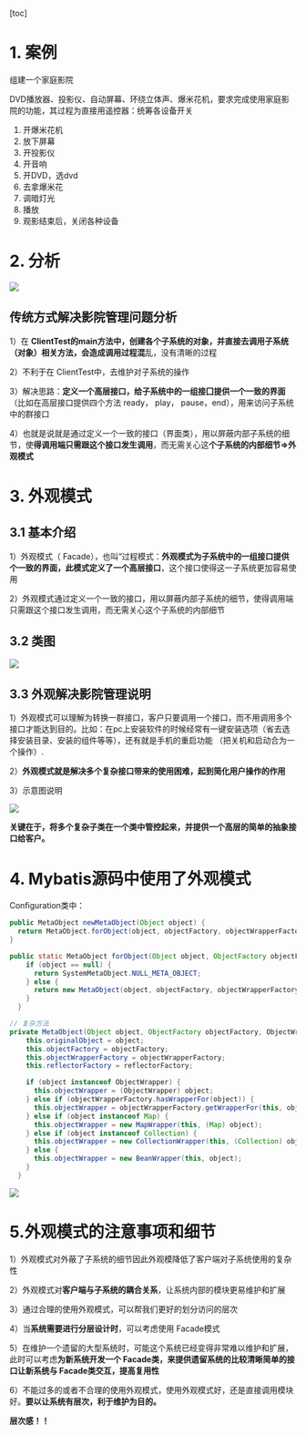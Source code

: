 [toc]

# 1. 案例

 组建一个家庭影院

DVD播放器、投影仪、自动屏幕、环绕立体声、爆米花机，要求完成使用家庭影院的功能，其过程为直接用遥控器：统筹各设备开关

1. 开爆米花机
2. 放下屏幕
3. 开投影仪
4. 开音响
5. 开DVD，选dvd
6. 去拿爆米花
7. 调暗灯光
8. 播放
9. 观影结束后，关闭各种设备



# 2. 分析

![](https://pic.downk.cc/item/5e887d0c504f4bcb04ef8070.png)

## 传统方式解决影院管理问题分析

1）在 **ClientTest的main方法中，创建各个子系统的对象，并直接去调用子系统（对象）相关方法，会造成调用过程混**乱，没有清晰的过程

2）不利于在 ClientTest中，去维护对子系统的操作

3）解决思路：**定义一个高层接口，给子系统中的一组接囗提供一个一致的界面**（比如在高层接口提供四个方法 ready， play， pause，end），用来访问子系统中的群接口

4）也就是说就是通过定义一个一致的接口（界面类），用以屏蔽内部子系统的细节，使**得调用端只需跟这个接口发生调用**，而无需关心这**个子系统的内部细节=>外观模式**

# 3. 外观模式

## 3.1 基本介绍

1）外观模式（ Facade），也叫“过程模式：**外观模式为子系统中的一组接口提供个一致的界面，此模式定义了一个高层接口**，这个接口使得这一子系统更加容易使用

2）外观模式通过定义一个一致的接口，用以屏蔽内部子系统的细节，使得调用端只需跟这个接口发生调用，而无需关心这个子系统的内部细节

## 3.2 类图

![](https://pic.downk.cc/item/5e887d1e504f4bcb04ef91da.png)

## 3.3 外观解决影院管理说明

1）外观模式可以理解为转换一群接口，客户只要调用一个接口，而不用调用多个接口才能达到目的。比如：在pc上安装软件的时候经常有一键安装选项（省去选择安装目录、安装的组件等等），还有就是手机的重启功能
（把关机和启动合为一个操作）.

2）**外观模式就是解决多个复杂接口带来的使用困难，起到简化用户操作的作用**

3）示意图说明

![](https://pic.downk.cc/item/5e887d30504f4bcb04efa8b8.png)

**关键在于，将多个复杂子类在一个类中管控起来，并提供一个高层的简单的抽象接口给客户。**

# 4. Mybatis源码中使用了外观模式

Configuration类中：

```java
public MetaObject newMetaObject(Object object) {
  return MetaObject.forObject(object, objectFactory, objectWrapperFactory, reflectorFactory);
}

public static MetaObject forObject(Object object, ObjectFactory objectFactory, ObjectWrapperFactory objectWrapperFactory, ReflectorFactory reflectorFactory) {
    if (object == null) {
      return SystemMetaObject.NULL_META_OBJECT;
    } else {
      return new MetaObject(object, objectFactory, objectWrapperFactory, reflectorFactory);
    }
  }

// 复杂方法
private MetaObject(Object object, ObjectFactory objectFactory, ObjectWrapperFactory objectWrapperFactory, ReflectorFactory reflectorFactory) {
    this.originalObject = object;
    this.objectFactory = objectFactory;
    this.objectWrapperFactory = objectWrapperFactory;
    this.reflectorFactory = reflectorFactory;

    if (object instanceof ObjectWrapper) {
      this.objectWrapper = (ObjectWrapper) object;
    } else if (objectWrapperFactory.hasWrapperFor(object)) {
      this.objectWrapper = objectWrapperFactory.getWrapperFor(this, object);
    } else if (object instanceof Map) {
      this.objectWrapper = new MapWrapper(this, (Map) object);
    } else if (object instanceof Collection) {
      this.objectWrapper = new CollectionWrapper(this, (Collection) object);
    } else {
      this.objectWrapper = new BeanWrapper(this, object);
    }
  }
```

![](https://pic.downk.cc/item/5e887d42504f4bcb04efb8e9.png)

# 5.外观模式的注意事项和细节

1）外观模式对外蔽了子系统的细节因此外观模降低了客户端对子系统使用的复杂性

2）外观模式对**客户端与子系统的耦合关系**，让系统内部的模块更易维护和扩展

3）通过合理的使用外观模式，可以帮我们更好的划分访问的层次

4）当**系统需要进行分层设计时**，可以考虑使用 Facade模式

5）在维护一个遗留的大型系统时，可能这个系统已经变得非常难以维护和扩展，此时可以考虑**为新系统开发一个 Facade类，来提供遗留系统的比较清晰简单的接口让新系统与 Facade类交互，提高复用性**

6）不能过多的或者不合理的使用外观模式，使用外观模式好，还是直接调用模块好。**要以让系统有层次，利于维护为目的。**

**层次感！！**